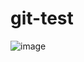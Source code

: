 # git-test
![image](https://github.com/Chanuth-silva10/git-test-jenkin-tutorial/assets/80547770/cf40cc85-b18b-4382-90a7-087ab0b5e53c)
